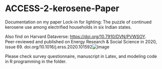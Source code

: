 # ACCESS-2-kerosene-Paper
Documentation on my paper Lock-in for lighting: The puzzle of continued kerosene use among electrified households in six Indian states.

Also find on Harvard Dataverse:  https://doi.org/10.7910/DVN/PVWSOY.
Peer-reviewed and published on Energy Research & Social Science in 2020, issue 69.
doi.org/10.1016/j.erss.2020.101592![image](https://github.com/xxhou8/ACCESS-2-kerosene-Paper/assets/128908611/c704d262-3870-4650-8445-ebc3b049b45b)

Please check survey questionnaire, manuscript in Latex, and modeling code in R programming in the folder.
